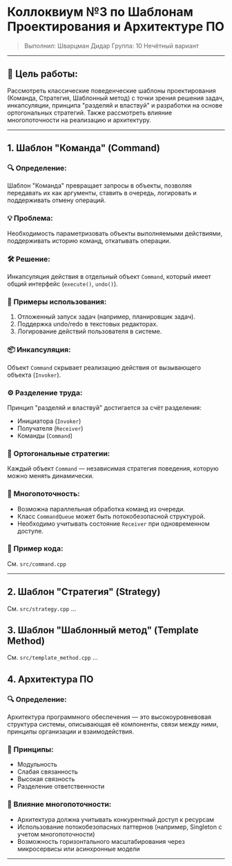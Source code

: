 # Коллоквиум №3 по Шаблонам Проектирования и Архитектуре ПО

> Выполнил: Шварцман Дидар
> Группа: 10 
> Нечётный вариант

---

## 🎯 Цель работы:

Рассмотреть классические поведенческие шаблоны проектирования (Команда, Стратегия, Шаблонный метод) с точки зрения решения задач, инкапсуляции, принципа "разделяй и властвуй" и разработки на основе ортогональных стратегий. Также рассмотреть влияние многопоточности на реализацию и архитектуру.

---

## 1. Шаблон "Команда" (Command)

### 🔍 Определение:
Шаблон "Команда" превращает запросы в объекты, позволяя передавать их как аргументы, ставить в очередь, логировать и поддерживать отмену операций.

### 💡 Проблема:
Необходимость параметризовать объекты выполняемыми действиями, поддерживать историю команд, откатывать операции.

### 🛠 Решение:
Инкапсуляция действия в отдельный объект `Command`, который имеет общий интерфейс (`execute()`, `undo()`).

### 🧩 Примеры использования:
1. Отложенный запуск задач (например, планировщик задач).
2. Поддержка undo/redo в текстовых редакторах.
3. Логирование действий пользователя в системе.

### 📦 Инкапсуляция:
Объект `Command` скрывает реализацию действия от вызывающего объекта (`Invoker`).

### ⚙️ Разделение труда:
Принцип "разделяй и властвуй" достигается за счёт разделения:
- Инициатора (`Invoker`)
- Получателя (`Receiver`)
- Команды (`Command`)

### 🧭 Ортогональные стратегии:
Каждый объект `Command` — независимая стратегия поведения, которую можно менять динамически.

### 🧵 Многопоточность:
- Возможна параллельная обработка команд из очереди.
- Класс `CommandQueue` может быть потокобезопасной структурой.
- Необходимо учитывать состояние `Receiver` при одновременном доступе.

### 🧪 Пример кода:
См. `src/command.cpp`

---

## 2. Шаблон "Стратегия" (Strategy)
См. `src/strategy.cpp`
...

## 3. Шаблон "Шаблонный метод" (Template Method)
См. `src/template_method.cpp`
...


## 4. Архитектура ПО

### 🔍 Определение:
Архитектура программного обеспечения — это высокоуровневовая структура системы, описывающая её компоненты, связи между ними, принципы организации и взаимодействия.

### 🧱 Принципы:
- Модульность
- Слабая связанность
- Высокая связность
- Разделение ответственности

### 🔄 Влияние многопоточности:
- Архитектура должна учитывать конкурентный доступ к ресурсам
- Использование потокобезопасных паттернов (например, Singleton с учетом многопоточности)
- Возможность горизонтального масштабирования через микросервисы или асинхронные модели

---
